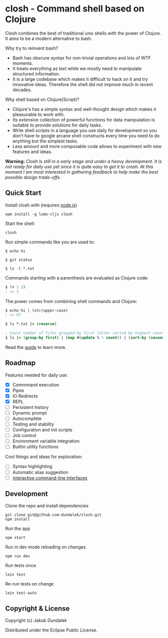 
# closh - Command shell based on Clojure

Closh combines the best of traditional unix shells with the power of Clojure. It aims to be a modern alternative to bash.

Why try to reinvent bash?
- Bash has obscure syntax for non-trivial operations and lots of WTF moments.
- It treats everything as text while we mostly need to manipulate structured information.
- It is a large codebase which makes it difficult to hack on it and try innovative ideas. Therefore the shell did not improve much in recent decades.

Why shell based on Clojure(Script)?
- Clojure's has a simple syntax and well-thought design which makes it pleasurable to work with.
- Its extensive collection of powerful functions for data manipulation is suitable to provide solutions for daily tasks.
- Write shell scripts in a language you use daily for development so you don't have to google arcane shell constructs every time you need to do anything but the simplest tasks.
- Less amount and more composable code allows to experiment with new features and ideas.

**Warning:** *Closh is still in a early stage and under a heavy development. It is not ready for daily use yet since it is quite easy to get it to crash. At this moment I am most interested in gathering feedback to help make the best possible design trade-offs.*

## Quick Start

Install closh with (requires [node.js](https://nodejs.org/))
```
npm install -g lumo-cljs closh
```

Start the shell:
```
closh
```

Run simple commands like you are used to:

```
$ echo hi

$ git status

$ ls -l *.txt
```

Commands starting with a parenthesis are evaluated as Clojure code:

```clojure
$ (+ 1 2)
; => 3
```

The power comes from combining shell commands and Clojure:

```clojure
$ echo hi | (str/upper-case)
; => HI

$ ls *.txt |> (reverse)

; Count number of files grouped by first letter sorted by highest count first
$ ls |> (group-by first) | (map #(update % 1 count)) | (sort-by (second)) | (reverse)
```

Read the [guide](./doc/guide.md) to learn more.

## Roadmap

Features needed for daily use:

- [x] Commmand execution
- [x] Pipes
- [x] IO Redirects
- [x] REPL
- [ ] Persistent history
- [ ] Dynamic prompt
- [ ] Autocomplete
- [ ] Testing and stability
- [ ] Configuration and init scripts
- [ ] Job control
- [ ] Environment variable integration
- [ ] Builtin utility functions

Cool things and ideas for exploration:

- [ ] Syntax highlighting
- [ ] Automatic alias suggestion
- [ ] [Interactive command-line interfaces](http://dundalek.com/entropic/combining-cli-and-gui/)

## Development

Clone the repo and install dependencies

```
git clone git@github.com:dundalek/closh.git
npm install
```

Run the app
```
npm start
```

Run in dev mode reloading on changes
```
npm run dev
```
Run tests once
```
lein test
```
Re-run tests on change
```
lein test-auto
```
## Copyright & License

Copyright (c) Jakub Dundalek

Distributed under the Eclipse Public License.
